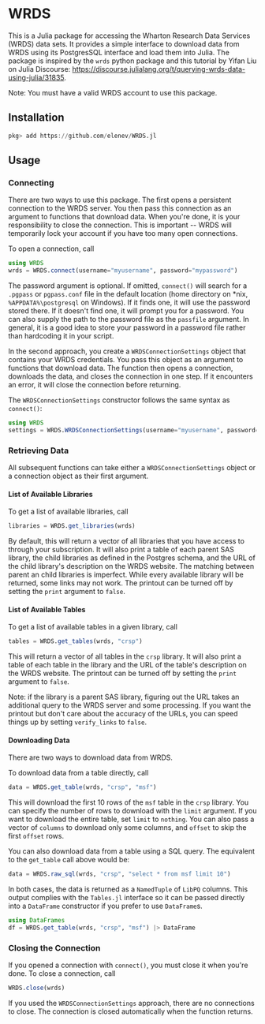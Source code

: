 # WRDS

This is a Julia package for accessing the Wharton Research Data Services (WRDS) data sets. It provides a simple interface to download data from WRDS using its PostgresSQL interface and load them into Julia. The package is inspired by the `wrds` python package and this tutorial by Yifan Liu on Julia Discourse: https://discourse.julialang.org/t/querying-wrds-data-using-julia/31835.

Note: You must have a valid WRDS account to use this package.

## Installation

```julia
pkg> add https://github.com/elenev/WRDS.jl
```

## Usage

### Connecting

There are two ways to use this package. The first opens a persistent connection to the WRDS server. You then pass this connection as an argument to functions that download data. When you're done, it is your responsibility to close the connection. This is important -- WRDS will temporarily lock your account if you have too many open connections.

To open a connection, call

```julia
using WRDS
wrds = WRDS.connect(username="myusername", password="mypassword")
```

The password argument is optional. If omitted, `connect()` will search for a `.pgpass` or `pgpass.conf` file in the default location (home directory on *nix, `%APPDATA%\postgresql` on Windows). If it finds one, it will use the password stored there. If it doesn't find one, it will prompt you for a password. You can also supply the path to the password file as the `passfile` argument. In general, it is a good idea to store your password in a password file rather than hardcoding it in your script.


In the second approach, you create a `WRDSConnectionSettings` object that contains your WRDS credentials. You pass this object as an argument to functions that download data. The function then opens a connection, downloads the data, and closes the connection in one step. If it encounters an error, it will close the connection before returning.

The `WRDSConnectionSettings` constructor follows the same syntax as `connect()`:

```julia
using WRDS
settings = WRDS.WRDSConnectionSettings(username="myusername", password="mypassword")
```

### Retrieving Data

All subsequent functions can take either a `WRDSConnectionSettings` object or a connection object as their first argument. 

#### List of Available Libraries

To get a list of available libraries, call

```julia
libraries = WRDS.get_libraries(wrds)
```

By default, this will return a vector of all libraries that you have access to through your subscription. It will also print a table of each parent SAS library, the child libraries as defined in the Postgres schema, and the URL of the child library's description on the WRDS website. The matching between parent an child libraries is imperfect. While every available library will be returned, some links may not work. The printout can be turned off by setting the `print` argument to `false`.

#### List of Available Tables

To get a list of available tables in a given library, call

```julia
tables = WRDS.get_tables(wrds, "crsp")
```

This will return a vector of all tables in the `crsp` library. It will also print a table of each table in the library and the URL of the table's description on the WRDS website. The printout can be turned off by setting the `print` argument to `false`.

Note: if the library is a parent SAS library, figuring out the URL takes an additional query to the WRDS server and some processing. If you want the printout but don't care about the accuracy of the URLs, you can speed things up by setting `verify_links` to `false`.

#### Downloading Data

There are two ways to download data from WRDS.

To download data from a table directly, call

```julia
data = WRDS.get_table(wrds, "crsp", "msf")
```

This will download the first 10 rows of the `msf` table in the `crsp` library. You can specify the number of rows to download with the `limit` argument. If you want to download the entire table, set `limit` to `nothing`. You can also pass a vector of `columns` to download only some columns, and `offset` to skip the first `offset` rows.

You can also download data from a table using a SQL query. The equivalent to the `get_table` call above would be:

```julia
data = WRDS.raw_sql(wrds, "crsp", "select * from msf limit 10")
```

In both cases, the data is returned as a `NamedTuple` of `LibPQ` columns. This output complies with the `Tables.jl` interface so it can be passed directly into a `DataFrame` constructor if you prefer to use `DataFrame`s.

```julia
using DataFrames
df = WRDS.get_table(wrds, "crsp", "msf") |> DataFrame
```

### Closing the Connection

If you opened a connection with `connect()`, you must close it when you're done. To close a connection, call

```julia
WRDS.close(wrds)
```

If you used the `WRDSConnectionSettings` approach, there are no connections to close. The connection is closed automatically when the function returns.